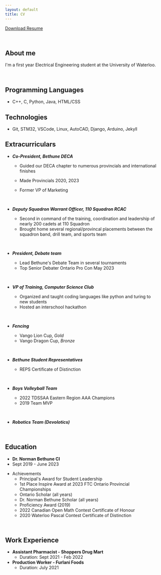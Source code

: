 ```yaml
---
layout: default
title: CV
---
```


<a href="Resume.jpg" download>Download Resume</a>

<p>&nbsp;</p>

## About me

I'm a first year Electrical Engineering student at the University of Waterloo.

<p>&nbsp;</p>

## Programming Languages

- C++, C, Python, Java, HTML/CSS

## Technologies

- Git, STM32, VSCode, Linux, AutoCAD, Django, Arduino, Jekyll

## Extracurriculars

- **_Co-President, Bethune DECA_**

  - Guided our DECA chapter to numerous provincials and international finishes
  - Made Provincials 2020, 2023
  - Former VP of Marketing

    <p>&nbsp;</p>

- **_Deputy Squadron Warrant Officer, 110 Squadron RCAC_**
  - Second in command of the training, coordination and leadership of nearly 200 cadets at 110 Squadron
  - Brought home several regional/provincal placements between the squadron band, drill team, and sports team
  <p>&nbsp;</p>
- **_President, Debate team_**
  - Lead Bethune's Debate Team in several tournaments
  - Top Senior Debater Ontario Pro Con May 2023
  <p>&nbsp;</p>
- **_VP of Training, Computer Science Club_**
  - Organized and taught coding languages like python and turing to new students
  - Hosted an interschool hackathon
  <p>&nbsp;</p>
- **_Fencing_**
  - Vango Lion Cup, _Gold_
  - Vango Dragon Cup, _Bronze_
  <p>&nbsp;</p>
- **_Bethune Student Representatives_**
  - REPS Certificate of Distinction
  <p>&nbsp;</p>
- **_Boys Volleyball Team_**
  - 2022 TDSSAA Eastern Region AAA Champions
  - 2019 Team MVP
  <p>&nbsp;</p>
- **_Robotics Team (Devolotics)_**

<p>&nbsp;</p>

## Education

- **Dr. Norman Bethune CI**
- Sept 2019 - June 2023

* Achievements
  - Principal's Award for Student Leadership
  - 1st Place Inspire Award at 2023 FTC Ontario Provincial Championships
  - Ontario Scholar (all years)
  - Dr. Norman Bethune Scholar (all years)
  - Proficiency Award (2019)
  - 2022 Canadian Open Math Contest Certificate of Honour
  - 2020 Waterloo Pascal Contest Certificate of Distinction

<p>&nbsp;</p>

## Work Experience

- **Assistant Pharmacist - Shoppers Drug Mart**
  - Duration: Sept 2021 - Feb 2022
- **Production Worker - Furlani Foods**
  - Duration: July 2021

<p>&nbsp;</p>
<p>&nbsp;</p>
<p>&nbsp;</p>
<p>&nbsp;</p>
<p>&nbsp;</p>
<p>&nbsp;</p>
<p>&nbsp;</p>
